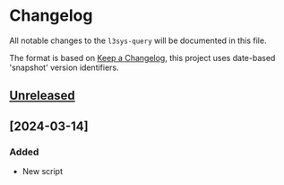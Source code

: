 # Changelog
All notable changes to the `l3sys-query` will be documented in this file.

The format is based on [Keep a
Changelog](https://keepachangelog.com/en/1.0.0/), this project uses date-based
'snapshot' version identifiers.

## [Unreleased]

## [2024-03-14]

### Added
- New script

[Unreleased]: https://github.com/latex3/l3sys-query/compare/2024-03-14...HEAD
